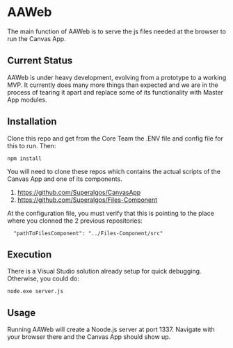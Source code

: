 # AAWeb

The main function of AAWeb is to serve the js files needed at the browser to run the Canvas App.

## Current Status

AAWeb is under heavy development, evolving from a prototype to a working MVP. It currently does many more things than expected and we are in the process of tearing it apart and replace some of its functionality with Master App modules.

## Installation

Clone this repo and get from the Core Team the .ENV file and config file for this to run. Then:

```
npm install
```

You will need to clone these repos which contains the actual scripts of the Canvas App and one of its components.

1. https://github.com/Superalgos/CanvasApp
2. https://github.com/Superalgos/Files-Component

At the configuration file, you must verify that this is pointing to the place where you clonned the 2 previous repositories:

```
  "pathToFilesComponent": "../Files-Component/src"
```

## Execution

There is a Visual Studio solution already setup for quick debugging. Otherwise, you could do:

```
node.exe server.js
```

## Usage

Running AAWeb will create a Noode.js server at port 1337. Navigate with your browser there and the Canvas App should show up.

